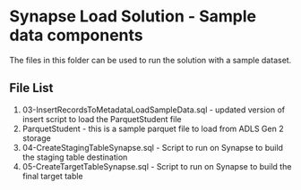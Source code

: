 # Synapse Load Solution - Sample data components
The files in this folder can be used to run the solution with a sample dataset.  

## File List 
1. 03-InsertRecordsToMetadataLoadSampleData.sql - updated version of insert script to load the ParquetStudent file 
2. ParquetStudent - this is a sample parquet file to load from ADLS Gen 2 storage 
3. 04-CreateStagingTableSynapse.sql - Script to run on Synapse to build the staging table destination 
4. 05-CreateTargetTableSynapse.sql - Script to run on Synapse to build the final target table 
